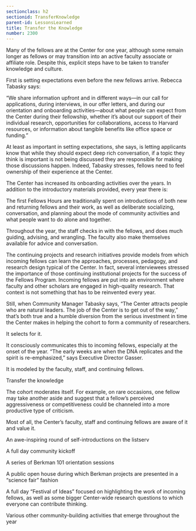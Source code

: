 ```yaml
---
sectionclass: h2
sectionid: TransferKnowledge
parent-id: LessonsLearned
title: Transfer the Knowledge
number: 2300
---
```

Many of the fellows are at the Center for one year, although some remain longer as fellows or may transition into an active faculty associate or affiliate role. Despite this, explicit steps have to be taken to transfer knowledge and culture.

First is setting expectations even before the new fellows arrive. Rebecca Tabasky says:

“We share information upfront and in different ways—in our call for applications, during interviews, in our offer letters, and during our orientation and onboarding activities—about what people can expect from the Center during their fellowship, whether it’s about our support of their individual research, opportunities for collaborations, access to Harvard resources, or information about tangible benefits like office space or funding.”

At least as important in setting expectations, she says, is letting applicants know that while they should expect deep rich conversation, if a topic they think is important is not being discussed they are responsible for making those discussions happen. Indeed, Tabasky stresses, fellows need to feel ownership of their experience at the Center.

The Center has increased its onboarding activities over the years. In addition to the introductory materials provided, every year there is:

The first Fellows Hours are traditionally spent on introductions of both new and returning fellows and their work, as well as deliberate socializing, conversation, and planning about the mode of community activities and what people want to do alone and together.

Throughout the year, the staff checks in with the fellows, and does much guiding, advising, and wrangling. The faculty also make themselves available for advice and conversation.

The continuing projects and research initiatives provide models from which incoming fellows can learn the approaches, processes, pedagogy, and research design typical of the Center. In fact, several interviewees stressed the importance of those continuing institutional projects for the success of the Fellows Program. Incoming fellows are put into an environment where faculty and other scholars are engaged in high-quality research. That context is not something that has to be reinvented every year.

Still, when Community Manager Tabasky says, “The Center attracts people who are natural leaders. The job of the Center is to get out of the way,” that’s both true and a humble diversion from the serious investment in time the Center makes in helping the cohort to form a community of researchers.

It selects for it.

It consciously communicates this to incoming fellows, especially at the onset of the year. “The early weeks are when the DNA replicates and the spirit is re-emphasized,” says Executive Director Gasser.

It is modeled by the faculty, staff, and continuing fellows.

Transfer the knowledge

The cohort moderates itself. For example, on rare occasions, one fellow may take another aside and suggest that a fellow’s perceived aggressiveness or competitiveness could be channeled into a more productive type of criticism.

Most of all, the Center’s faculty, staff and continuing fellows are aware of it and value it.

An awe-inspiring round of self-introductions on the listserv

A full day community kickoff

A series of Berkman 101 orientation sessions

A public open house during which Berkman projects are presented in a “science fair” fashion

A full day “Festival of Ideas” focused on highlighting the work of incoming fellows, as well as some bigger Center-wide research questions to which everyone can contribute thinking.

Various other community-building activities that emerge throughout the year
